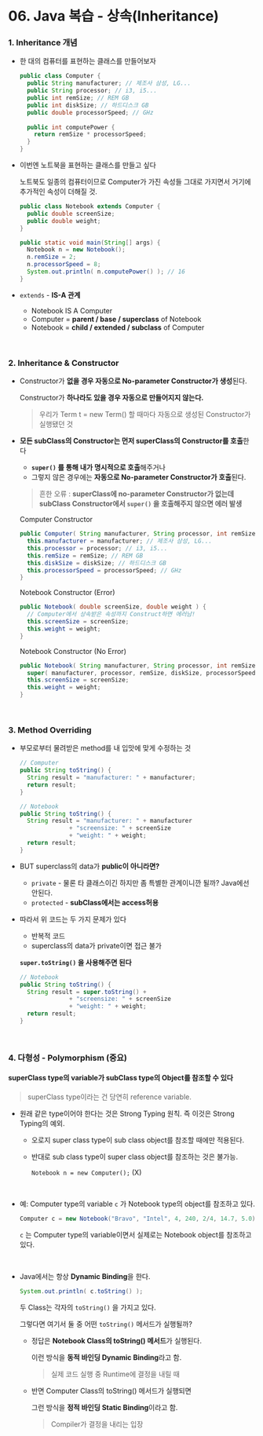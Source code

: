 # 06. Java 복습 - 상속(Inheritance)

### 1. Inheritance 개념

- 한 대의 컴퓨터를 표현하는 클래스를 만들어보자

  ```java
  public class Computer {
    public String manufacturer; // 제조사 삼성, LG...
    public String processor; // i3, i5...
    public int remSize; // REM GB
    public int diskSize; // 하드디스크 GB
    public double processorSpeed; // GHz
    
    public int computePower {
      return remSize * processorSpeed;
    }
  }
  ```

- 이번엔 노트북을 표현하는 클래스를 만들고 싶다

  노트북도 일종의 컴퓨터이므로 Computer가 가진 속성들 그대로 가지면서 거기에 추가적인 속성이 더해질 것.

  ```java
  public class Notebook extends Computer {
    public double screenSize;
    public double weight;
  }

  public static void main(String[] args) {
    Notebook n = new Notebook();
    n.remSize = 2;
    n.processorSpeed = 8;
    System.out.println( n.computePower() ); // 16
  }
  ```

- `extends` - **IS-A 관계**

  - Notebook IS A Computer
  - Computer = **parent / base / superclass** of Notebook
  - Notebook = **child / extended / subclass** of Computer

<br>



### 2. Inheritance & Constructor

- Constructor가 **없을 경우 자동으로 No-parameter Constructor가 생성**된다.

  Constructor가 **하나라도 있을 경우 자동으로 만들어지지 않는다.**

  > 우리가 Term t = new Term() 할 때마다 자동으로 생성된 Constructor가 실행됐던 것

- **모든 subClass의 Constructor는 먼저 superClass의 Constructor를 호출**한다

  - **`super()` 를 통해 내가 명시적으로 호출**해주거나
  - 그렇지 않은 경우에는 **자동으로 No-parameter Constructor가 호출**된다.

  > 흔한 오류 : **superClass에 no-parameter Constructor가 없는데 subClass Constructor에서 `super()` 을 호출해주지 않으면 에러 발생**

  Computer Constructor

  ```java
  public Computer( String manufacturer, String processor, int remSize, int diskSize, double processorSpeed ) {
    this.manufacturer = manufacturer; // 제조사 삼성, LG...
    this.processor = processor; // i3, i5...
    this.remSize = remSize; // REM GB
    this.diskSize = diskSize; // 하드디스크 GB
    this.processorSpeed = processorSpeed; // GHz
  }
  ```

  Notebook Constructor (Error)

  ```java
  public Notebook( double screenSize, double weight ) {
    // Computer에서 상속받은 속성까지 Construct하면 에러남!
    this.screenSize = screenSize;
    this.weight = weight;
  }
  ```

  Notebook Constructor (No Error)

  ```java
  public Notebook( String manufacturer, String processor, int remSize, int diskSize, double processorSpeed, double screenSize, double weight ) {
    super( manufacturer, processor, remSize, diskSize, processorSpeed );
    this.screenSize = screenSize;
    this.weight = weight;
  }
  ```

<br>



### 3. Method Overriding

- 부모로부터 물려받은 method를 내 입맛에 맞게 수정하는 것

  ```java
  // Computer
  public String toString() {
    String result = "manufacturer: " + manufacturer;
    return result;
  }
  ```

  ```java
  // Notebook
  public String toString() {
    String result = "manufacturer: " + manufacturer
      			+ "screensize: " + screenSize
      			+ "weight: " + weight;
    return result;
  }
  ```

- BUT superclass의 data가 **public이 아니라면?**

  - `private` - 물론 타 클래스이긴 하지만 좀 특별한 관계이니깐 될까? Java에선 안된다.
  - `protected` - **subClass에서는 access허용** 

- 따라서 위 코드는 두 가지 문제가 있다

  - 반복적 코드
  - superclass의 data가 private이면 접근 불가

  **`super.toString()` 을 사용해주면 된다**

  ```java
  // Notebook
  public String toString() {
    String result = super.toString() +
      			+ "screensize: " + screenSize
      			+ "weight: " + weight;
    return result;
  }
  ```

<br>



### 4. 다형성 - Polymorphism (중요)

#### superClass type의 variable가 subClass type의 Object를 참조할 수 있다

> superClass type이라는 건 당연히 reference variable.

- 원래 같은 type이어야 한다는 것은 Strong Typing 원칙. 즉 이것은 Strong Typing의 예외.

  - 오로지 super class type이 sub class object를 참조할 때에만 적용된다.

  - 반대로 sub class type이 super class object를 참조하는 것은 불가능.

    `Notebook n = new Computer();` (X)

    ​


- 예: Computer type의 variable `c` 가 Notebook type의 object를 참조하고 있다.

  ```java
  Computer c = new Notebook("Bravo", "Intel", 4, 240, 2/4, 14.7, 5.0);
  ```

  `c` 는 Computer type의 variable이면서 실제로는 Notebook object를 참조하고 있다.

  ​

- Java에서는 항상 **Dynamic Binding**을 한다.

  ```java
  System.out.println( c.toString() );
  ```

  두 Class는 각자의 `toString()` 을 가지고 있다.

  그렇다면 여기서 둘 중 어떤 `toString()` 메서드가 실행될까?

  - 정답은 **Notebook Class의 toString() 메서드**가 실행된다.

    이런 방식을 **동적 바인딩 Dynamic Binding**라고 함.

    > 실제 코드 실행 중 Runtime에 결정을 내릴 때

  - 반면 Computer Class의 toString() 메서드가 실행되면

    그런 방식을 **정적 바인딩 Static Binding**이라고 함.

    > Compiler가 결정을 내리는 입장

  ​

